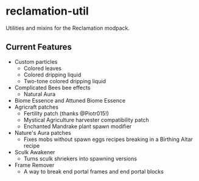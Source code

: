 # reclamation-util
Utilities and mixins for the Reclamation modpack.

## Current Features

* Custom particles
  * Colored leaves
  * Colored dripping liquid
  * Two-tone colored dripping liquid
* Complicated Bees bee effects
  * Natural Aura
* Biome Essence and Attuned Biome Essence
* Agricraft patches 
  * Fertility patch (thanks @Piotr015!)
  * Mystical Agriculture harvester compatibility patch
  * Enchanted Mandrake plant spawn modifier
* Nature's Aura patches
  * Fixes mobs without spawn eggs recipes breaking in a Birthing Altar recipe
* Sculk Awakener
  * Turns sculk shriekers into spawning versions
* Frame Remover
  * A way to break end portal frames and end portal blocks
